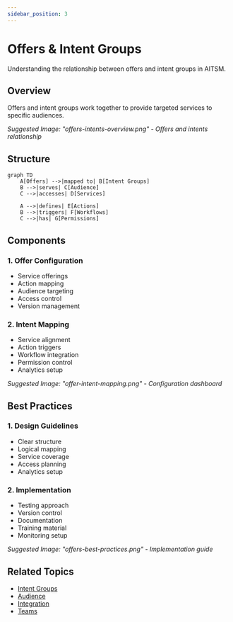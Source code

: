 ```yaml
---
sidebar_position: 3
---
```


# Offers & Intent Groups

Understanding the relationship between offers and intent groups in AITSM.

## Overview

Offers and intent groups work together to provide targeted services to specific audiences.

_Suggested Image: "offers-intents-overview.png" - Offers and intents relationship_

## Structure

```mermaid
graph TD
    A[Offers] -->|mapped to| B[Intent Groups]
    B -->|serves| C[Audience]
    C -->|accesses| D[Services]
    
    A -->|defines| E[Actions]
    B -->|triggers| F[Workflows]
    C -->|has| G[Permissions]
```

## Components

### 1. Offer Configuration
- Service offerings
- Action mapping
- Audience targeting
- Access control
- Version management

### 2. Intent Mapping
- Service alignment
- Action triggers
- Workflow integration
- Permission control
- Analytics setup

_Suggested Image: "offer-intent-mapping.png" - Configuration dashboard_

## Best Practices

### 1. Design Guidelines
- Clear structure
- Logical mapping
- Service coverage
- Access planning
- Analytics setup

### 2. Implementation
- Testing approach
- Version control
- Documentation
- Training material
- Monitoring setup

_Suggested Image: "offers-best-practices.png" - Implementation guide_

## Related Topics
- [Intent Groups](intent-groups)
- [Audience](audience)
- [Integration](integration)
- [Teams](../security/teams)

